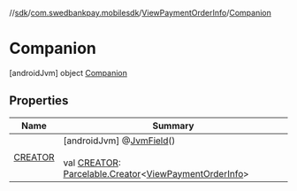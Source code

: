 //[sdk](../../../../index.md)/[com.swedbankpay.mobilesdk](../../index.md)/[ViewPaymentOrderInfo](../index.md)/[Companion](index.md)



# Companion  
 [androidJvm] object [Companion](index.md)   


## Properties  
  
|  Name |  Summary | 
|---|---|
| <a name="com.swedbankpay.mobilesdk/ViewPaymentOrderInfo.Companion/CREATOR/#/PointingToDeclaration/"></a>[CREATOR](-c-r-e-a-t-o-r.md)| <a name="com.swedbankpay.mobilesdk/ViewPaymentOrderInfo.Companion/CREATOR/#/PointingToDeclaration/"></a> [androidJvm] @[JvmField](https://kotlinlang.org/api/latest/jvm/stdlib/kotlin.jvm/-jvm-field/index.html)()  <br>  <br>val [CREATOR](-c-r-e-a-t-o-r.md): [Parcelable.Creator](https://developer.android.com/reference/kotlin/android/os/Parcelable.Creator.html)<[ViewPaymentOrderInfo](../index.md)>   <br>|

